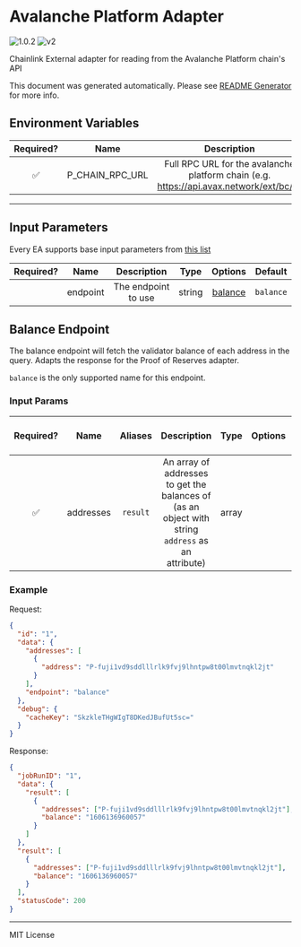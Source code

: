 # Avalanche Platform Adapter

![1.0.2](https://img.shields.io/github/package-json/v/smartcontractkit/external-adapters-js?filename=packages/sources/avalanche-platform/package.json) ![v2](https://img.shields.io/badge/framework%20version-v2-blueviolet)

Chainlink External adapter for reading from the Avalanche Platform chain's API

This document was generated automatically. Please see [README Generator](../../scripts#readme-generator) for more info.

## Environment Variables

| Required? |      Name       |                                      Description                                       |  Type  | Options | Default |
| :-------: | :-------------: | :------------------------------------------------------------------------------------: | :----: | :-----: | :-----: |
|    ✅     | P_CHAIN_RPC_URL | Full RPC URL for the avalanche platform chain (e.g. https://api.avax.network/ext/bc/P) | string |         |         |

---

## Input Parameters

Every EA supports base input parameters from [this list](../../core/bootstrap#base-input-parameters)

| Required? |   Name   |     Description     |  Type  |           Options            |  Default  |
| :-------: | :------: | :-----------------: | :----: | :--------------------------: | :-------: |
|           | endpoint | The endpoint to use | string | [balance](#balance-endpoint) | `balance` |

## Balance Endpoint

The balance endpoint will fetch the validator balance of each address in the query. Adapts the response for the Proof of Reserves adapter.

`balance` is the only supported name for this endpoint.

### Input Params

| Required? |   Name    | Aliases  |                                            Description                                            | Type  | Options | Default | Depends On | Not Valid With |
| :-------: | :-------: | :------: | :-----------------------------------------------------------------------------------------------: | :---: | :-----: | :-----: | :--------: | :------------: |
|    ✅     | addresses | `result` | An array of addresses to get the balances of (as an object with string `address` as an attribute) | array |         |         |            |                |

### Example

Request:

```json
{
  "id": "1",
  "data": {
    "addresses": [
      {
        "address": "P-fuji1vd9sddlllrlk9fvj9lhntpw8t00lmvtnqkl2jt"
      }
    ],
    "endpoint": "balance"
  },
  "debug": {
    "cacheKey": "SkzkleTHgWIgT8DKedJBufUt5sc="
  }
}
```

Response:

```json
{
  "jobRunID": "1",
  "data": {
    "result": [
      {
        "addresses": ["P-fuji1vd9sddlllrlk9fvj9lhntpw8t00lmvtnqkl2jt"],
        "balance": "1606136960057"
      }
    ]
  },
  "result": [
    {
      "addresses": ["P-fuji1vd9sddlllrlk9fvj9lhntpw8t00lmvtnqkl2jt"],
      "balance": "1606136960057"
    }
  ],
  "statusCode": 200
}
```

---

MIT License

